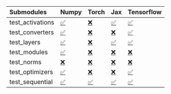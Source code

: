 | Submodules       | Numpy                                                                                                                           | Torch                                                                                                                           | Jax                                                                                                                             | Tensorflow                                                                                                                      |
|:-----------------|:--------------------------------------------------------------------------------------------------------------------------------|:--------------------------------------------------------------------------------------------------------------------------------|:--------------------------------------------------------------------------------------------------------------------------------|:--------------------------------------------------------------------------------------------------------------------------------|
| test_activations | <a href="https://github.com/unifyai/ivy/runs/8199604112?check_suite_focus=true" rel="noopener noreferrer" target="_blank">✅</a> | <a href="https://github.com/unifyai/ivy/runs/8199604782?check_suite_focus=true" rel="noopener noreferrer" target="_blank">❌</a> | <a href="https://github.com/unifyai/ivy/runs/8199605267?check_suite_focus=true" rel="noopener noreferrer" target="_blank">✅</a> | <a href="https://github.com/unifyai/ivy/runs/8199605693?check_suite_focus=true" rel="noopener noreferrer" target="_blank">✅</a> |
| test_converters  | <a href="https://github.com/unifyai/ivy/runs/8199604177?check_suite_focus=true" rel="noopener noreferrer" target="_blank">✅</a> | <a href="https://github.com/unifyai/ivy/runs/8199604887?check_suite_focus=true" rel="noopener noreferrer" target="_blank">❌</a> | <a href="https://github.com/unifyai/ivy/runs/8199605331?check_suite_focus=true" rel="noopener noreferrer" target="_blank">❌</a> | <a href="https://github.com/unifyai/ivy/runs/8199605744?check_suite_focus=true" rel="noopener noreferrer" target="_blank">✅</a> |
| test_layers      | <a href="https://github.com/unifyai/ivy/runs/8199604287?check_suite_focus=true" rel="noopener noreferrer" target="_blank">✅</a> | <a href="https://github.com/unifyai/ivy/runs/8199604944?check_suite_focus=true" rel="noopener noreferrer" target="_blank">❌</a> | <a href="https://github.com/unifyai/ivy/runs/8199605393?check_suite_focus=true" rel="noopener noreferrer" target="_blank">✅</a> | <a href="https://github.com/unifyai/ivy/runs/8199605812?check_suite_focus=true" rel="noopener noreferrer" target="_blank">✅</a> |
| test_modules     | <a href="https://github.com/unifyai/ivy/runs/8199604423?check_suite_focus=true" rel="noopener noreferrer" target="_blank">✅</a> | <a href="https://github.com/unifyai/ivy/runs/8199605018?check_suite_focus=true" rel="noopener noreferrer" target="_blank">❌</a> | <a href="https://github.com/unifyai/ivy/runs/8199605477?check_suite_focus=true" rel="noopener noreferrer" target="_blank">❌</a> | <a href="https://github.com/unifyai/ivy/runs/8199605858?check_suite_focus=true" rel="noopener noreferrer" target="_blank">❌</a> |
| test_norms       | <a href="https://github.com/unifyai/ivy/runs/8199604510?check_suite_focus=true" rel="noopener noreferrer" target="_blank">❌</a> | <a href="https://github.com/unifyai/ivy/runs/8199605079?check_suite_focus=true" rel="noopener noreferrer" target="_blank">❌</a> | <a href="https://github.com/unifyai/ivy/runs/8199605529?check_suite_focus=true" rel="noopener noreferrer" target="_blank">❌</a> | <a href="https://github.com/unifyai/ivy/runs/8199605917?check_suite_focus=true" rel="noopener noreferrer" target="_blank">❌</a> |
| test_optimizers  | <a href="https://github.com/unifyai/ivy/runs/8199604590?check_suite_focus=true" rel="noopener noreferrer" target="_blank">✅</a> | <a href="https://github.com/unifyai/ivy/runs/8199605156?check_suite_focus=true" rel="noopener noreferrer" target="_blank">❌</a> | <a href="https://github.com/unifyai/ivy/runs/8199605589?check_suite_focus=true" rel="noopener noreferrer" target="_blank">❌</a> | <a href="https://github.com/unifyai/ivy/runs/8199605978?check_suite_focus=true" rel="noopener noreferrer" target="_blank">✅</a> |
| test_sequential  | <a href="https://github.com/unifyai/ivy/runs/8199604691?check_suite_focus=true" rel="noopener noreferrer" target="_blank">✅</a> | <a href="https://github.com/unifyai/ivy/runs/8199605208?check_suite_focus=true" rel="noopener noreferrer" target="_blank">✅</a> | <a href="https://github.com/unifyai/ivy/runs/8199605642?check_suite_focus=true" rel="noopener noreferrer" target="_blank">✅</a> | <a href="https://github.com/unifyai/ivy/runs/8199606024?check_suite_focus=true" rel="noopener noreferrer" target="_blank">✅</a> |